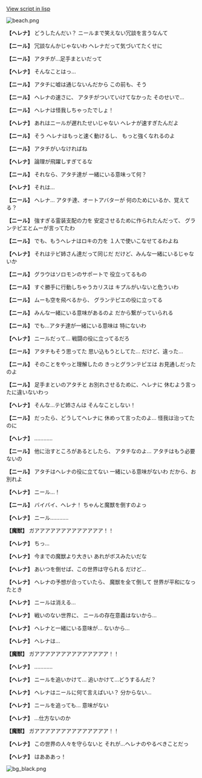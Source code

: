 [View script in lisp](../scripts/202282091.txt)

![beach.png](../images/backgrounds/beach.png)

**【ヘレナ】**
どうしたんだい？
ニールまで笑えない冗談を言うなんて

**【ニール】**
冗談なんかじゃないわ
ヘレナだって気づいてたくせに

**【ニール】**
アタチが…足手まといだって

**【ヘレナ】**
そんなことはっ…

**【ニール】**
アタチに嘘は通じないんだから
この前も、そう

**【ニール】**
ヘレナの速さに、
アタチがついていけてなかった
そのせいで…

**【ニール】**
ヘレナは怪我しちゃったでしょ！

**【ヘレナ】**
あれはニールが遅れたせいじゃない
ヘレナが速すぎたんだよ

**【ニール】**
そう
ヘレナはもっと速く動けるし、
もっと強くなれるのよ

**【ニール】**
アタチがいなければね

**【ヘレナ】**
論理が飛躍しすぎてるな

**【ニール】**
それなら、アタチ達が
一緒にいる意味って何？

**【ヘレナ】**
それは…

**【ニール】**
ヘレナ…
アタチ達、オートアバターが
何のためにいるか、覚えてる？

**【ニール】**
強すぎる霊装支配の力を
安定させるために作られたんだって、
グランテピエとムーが言ってたわ

**【ニール】**
でも、もうヘレナはロキの力を
１人で使いこなせてるわよね

**【ヘレナ】**
それはテピ姉さん達だって同じだ
だけど、みんな一緒にいるじゃないか

**【ニール】**
グラウはソロモンのサポートで
役立ってるもの

**【ニール】**
すぐ勝手に行動しちゃうカリスは
キプルがいないと危ういわ

**【ニール】**
ムーも空を飛べるから、
グランテピエの役に立ってる

**【ニール】**
みんな一緒にいる意味があるのよ
だから繋がっていられる

**【ニール】**
でも…アタチ達が一緒にいる意味は
特にないわ

**【ヘレナ】**
ニールだって…
戦闘の役に立ってるだろ

**【ニール】**
アタチもそう思ってた
思い込もうとしてた…
だけど、違った…

**【ニール】**
そのことをやっと理解したの
きっとグランテピエは
お見通しだったのよ

**【ニール】**
足手まといのアタチと
お別れさせるために、ヘレナに
休むよう言ったに違いないわっ

**【ヘレナ】**
そんな…テピ姉さんは
そんなことしない！

**【ニール】**
だったら、どうしてヘレナに
休めって言ったのよ…
怪我は治ってたのに

**【ヘレナ】**
…………

**【ニール】**
他に治すところがあるとしたら、
アタチなのよ…
アタチはもう必要ないの

**【ニール】**
アタチはヘレナの役に立てない
一緒にいる意味がないわ
だから、お別れよ

**【ヘレナ】**
ニール…！

**【ニール】**
バイバイ、ヘレナ！
ちゃんと魔獣を倒すのよっ

**【ヘレナ】**
ニール…………

**【魔獣】**
ガアアアアアアアアアアアアア！！

**【ヘレナ】**
ちっ…

**【ヘレナ】**
今までの魔獣より大きい
あれがボスみたいだな

**【ヘレナ】**
あいつを倒せば、この世界は守られる
だけど…

**【ヘレナ】**
ヘレナの予想が合っていたら、
魔獣を全て倒して
世界が平和になったとき

**【ヘレナ】**
ニールは消える…

**【ヘレナ】**
戦いのない世界に、
ニールの存在意義はないから…

**【ヘレナ】**
ヘレナと一緒にいる意味が…
ないから…

**【ヘレナ】**
ヘレナは…

**【魔獣】**
ガアアアアアアアアアアアアアア！！

**【ヘレナ】**
…………

**【ヘレナ】**
ニールを追いかけて…
追いかけて…どうするんだ？

**【ヘレナ】**
ヘレナはニールに何て言えばいい？
分からない…

**【ヘレナ】**
ニールを追っても…
意味がない

**【ヘレナ】**
…仕方ないのか

**【魔獣】**
ガアアアアアアアアアアアアアア！！

**【ヘレナ】**
この世界の人々を守らないと
それが…ヘレナのやるべきことだっ

**【ヘレナ】**
はあああっ！

![bg_black.png](../images/backgrounds/bg_black.png)
